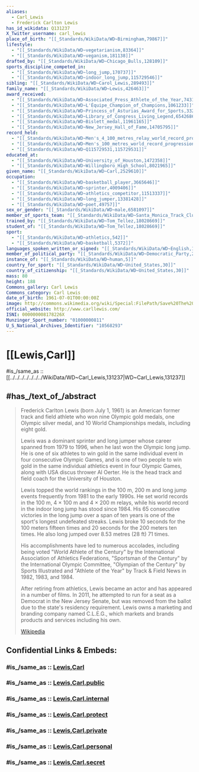 ```yaml
---
aliases:
  - Carl_Lewis
  - Frederick Carlton Lewis
has_id_wikidata: Q131237
X_Twitter_username: carl_lewis
place_of_birth: "[[_Standards/WikiData/WD~Birmingham,79867]]"
lifestyle:
  - "[[_Standards/WikiData/WD~vegetarianism,83364]]"
  - "[[_Standards/WikiData/WD~veganism,181138]]"
drafted_by: "[[_Standards/WikiData/WD~Chicago_Bulls,128109]]"
sports_discipline_competed_in:
  - "[[_Standards/WikiData/WD~long_jump,170737]]"
  - "[[_Standards/WikiData/WD~indoor_long_jump,115729546]]"
sibling: "[[_Standards/WikiData/WD~Carol_Lewis,289493]]"
family_name: "[[_Standards/WikiData/WD~Lewis,426463]]"
award_received:
  - "[[_Standards/WikiData/WD~Associated_Press_Athlete_of_the_Year,743122]]"
  - "[[_Standards/WikiData/WD~L'Équipe_Champion_of_Champions,1061233]]"
  - "[[_Standards/WikiData/WD~Princess_of_Asturias_Award_for_Sports,3320370]]"
  - "[[_Standards/WikiData/WD~Library_of_Congress_Living_Legend,6542686]]"
  - "[[_Standards/WikiData/WD~Bislett_medal,11961165]]"
  - "[[_Standards/WikiData/WD~New_Jersey_Hall_of_Fame,14705795]]"
record_held:
  - "[[_Standards/WikiData/WD~Men's_4_100_metres_relay_world_record_progression,1053804]]"
  - "[[_Standards/WikiData/WD~Men's_100_metres_world_record_progression,1066353]]"
  - "[[_Standards/WikiData/WD~Q115729531,115729531]]"
educated_at:
  - "[[_Standards/WikiData/WD~University_of_Houston,1472358]]"
  - "[[_Standards/WikiData/WD~Willingboro_High_School,8021965]]"
given_name: "[[_Standards/WikiData/WD~Carl,2529610]]"
occupation:
  - "[[_Standards/WikiData/WD~basketball_player,3665646]]"
  - "[[_Standards/WikiData/WD~sprinter,4009406]]"
  - "[[_Standards/WikiData/WD~athletics_competitor,11513337]]"
  - "[[_Standards/WikiData/WD~long_jumper,13381428]]"
  - "[[_Standards/WikiData/WD~poet,49757]]"
sex_or_gender: "[[_Standards/WikiData/WD~male,6581097]]"
member_of_sports_team: "[[_Standards/WikiData/WD~Santa_Monica_Track_Club,7419808]]"
trained_by: "[[_Standards/WikiData/WD~Tom_Tellez,18028669]]"
student_of: "[[_Standards/WikiData/WD~Tom_Tellez,18028669]]"
sport:
  - "[[_Standards/WikiData/WD~athletics,542]]"
  - "[[_Standards/WikiData/WD~basketball,5372]]"
languages_spoken_written_or_signed: "[[_Standards/WikiData/WD~English,1860]]"
member_of_political_party: "[[_Standards/WikiData/WD~Democratic_Party,29552]]"
instance_of: "[[_Standards/WikiData/WD~human,5]]"
country_for_sport: "[[_Standards/WikiData/WD~United_States,30]]"
country_of_citizenship: "[[_Standards/WikiData/WD~United_States,30]]"
mass: 80
height: 188
Commons_gallery: Carl Lewis
Commons_category: Carl Lewis
date_of_birth: 1961-07-01T00:00:00Z
image: http://commons.wikimedia.org/wiki/Special:FilePath/Save%20The%20World%20Awards%202009%20show06%20-%20Carl%20Lewis.jpg
official_website: http://www.carllewis.com/
ISNI: 000000008178226X
Munzinger_Sport_number: "01000000811"
U_S_National_Archives_Identifier: "10568293"
---
```


# [[Lewis,Carl]] 

#is_/same_as :: [[../../../../../../../WikiData/WD~Carl_Lewis,131237|WD~Carl_Lewis,131237]] 

## #has_/text_of_/abstract 

> Frederick Carlton Lewis (born July 1, 1961) is an American former track and field athlete 
> who won nine Olympic gold medals, one Olympic silver medal, 
> and 10 World Championships medals, including eight gold. 
> 
> Lewis was a dominant sprinter and long jumper whose career spanned from 1979 to 1996, 
> when he last won the Olympic long jump. 
> He is one of six athletes to win gold in the same individual event in four consecutive Olympic Games, 
> and is one of two people to win gold in the same individual athletics event in four Olympic Games, 
> along with USA discus thrower Al Oerter. 
> He is the head track and field coach for the University of Houston.
>
> Lewis topped the world rankings in the 100 m, 200 m and long jump events frequently 
> from 1981 to the early 1990s. 
> He set world records in the 100 m, 4 × 100 m and 4 × 200 m relays, 
> while his world record in the indoor long jump has stood since 1984. 
> His 65 consecutive victories in the long jump over a span of ten years 
> is one of the sport's longest undefeated streaks. 
> Lewis broke 10 seconds for the 100 meters fifteen times 
> and 20 seconds for the 200 meters ten times. 
> He also long jumped over 8.53 metres (28 ft) 71 times.
>
> His accomplishments have led to numerous accolades, 
> including being voted "World Athlete of the Century" 
> by the International Association of Athletics Federations, 
> "Sportsman of the Century" by the International Olympic Committee, 
> "Olympian of the Century" by Sports Illustrated 
> and "Athlete of the Year" by Track & Field News in 1982, 1983, and 1984.
>
> After retiring from athletics, Lewis became an actor and has appeared in a number of films. 
> In 2011, he attempted to run for a seat as a Democrat in the New Jersey Senate, 
> but was removed from the ballot due to the state's residency requirement. 
> Lewis owns a marketing and branding company named C.L.E.G., 
> which markets and brands products and services including his own.
>
> [Wikipedia](https://en.wikipedia.org/wiki/Carl%20Lewis) 




## Confidential Links & Embeds: 

### #is_/same_as :: [Lewis,Carl](/_Standards/Society/Communication/Media/Performing_Arts/Sport/Athletics(sport)/Lewis,Carl.md) 

### #is_/same_as :: [Lewis,Carl.public](/_public/Society/Communication/Media/Performing_Arts/Sport/Athletics(sport)/Lewis,Carl.public.md) 

### #is_/same_as :: [Lewis,Carl.internal](/_internal/Society/Communication/Media/Performing_Arts/Sport/Athletics(sport)/Lewis,Carl.internal.md) 

### #is_/same_as :: [Lewis,Carl.protect](/_protect/Society/Communication/Media/Performing_Arts/Sport/Athletics(sport)/Lewis,Carl.protect.md) 

### #is_/same_as :: [Lewis,Carl.private](/_private/Society/Communication/Media/Performing_Arts/Sport/Athletics(sport)/Lewis,Carl.private.md) 

### #is_/same_as :: [Lewis,Carl.personal](/_personal/Society/Communication/Media/Performing_Arts/Sport/Athletics(sport)/Lewis,Carl.personal.md) 

### #is_/same_as :: [Lewis,Carl.secret](/_secret/Society/Communication/Media/Performing_Arts/Sport/Athletics(sport)/Lewis,Carl.secret.md)

